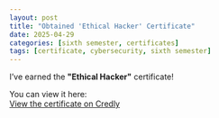 ```yaml
---
layout: post
title: "Obtained 'Ethical Hacker' Certificate"
date: 2025-04-29
categories: [sixth semester, certificates]
tags: [certificate, cybersecurity, sixth semester]
---
```


I’ve earned the **"Ethical Hacker"** certificate!

You can view it here:  
[View the certificate on Credly](https://www.credly.com/badges/1bb553d9-f79d-4aed-9e50-e4d4933db771)


